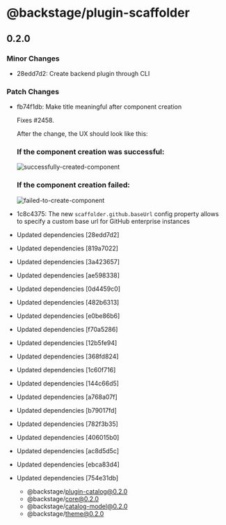 # @backstage/plugin-scaffolder

## 0.2.0
### Minor Changes

- 28edd7d2: Create backend plugin through CLI

### Patch Changes

- fb74f1db: Make title meaningful after component creation
  
  Fixes #2458.
  
  After the change, the UX should look like this:
  
  ### If the component creation was successful:
  
  ![successfully-created-component](https://user-images.githubusercontent.com/33940798/94339294-8bd1e000-0016-11eb-885b-7936fcc23b63.gif)
  
  ### If the component creation failed:
  
  ![failed-to-create-component](https://user-images.githubusercontent.com/33940798/94339296-90969400-0016-11eb-9a74-ce16b3dd8d88.gif)
- 1c8c4375: The new `scaffolder.github.baseUrl` config property allows to specify a custom base url for GitHub enterprise instances
- Updated dependencies [28edd7d2]
- Updated dependencies [819a7022]
- Updated dependencies [3a423657]
- Updated dependencies [ae598338]
- Updated dependencies [0d4459c0]
- Updated dependencies [482b6313]
- Updated dependencies [e0be86b6]
- Updated dependencies [f70a5286]
- Updated dependencies [12b5fe94]
- Updated dependencies [368fd824]
- Updated dependencies [1c60f716]
- Updated dependencies [144c66d5]
- Updated dependencies [a768a07f]
- Updated dependencies [b79017fd]
- Updated dependencies [782f3b35]
- Updated dependencies [406015b0]
- Updated dependencies [ac8d5d5c]
- Updated dependencies [ebca83d4]
- Updated dependencies [754e31db]
  - @backstage/plugin-catalog@0.2.0
  - @backstage/core@0.2.0
  - @backstage/catalog-model@0.2.0
  - @backstage/theme@0.2.0
